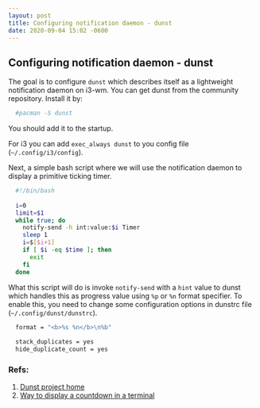 ```yaml
---
layout: post
title: Configuring notification daemon - dunst
date: 2020-09-04 15:02 -0600
---
```


## Configuring notification daemon - dunst

The goal is to configure `dunst` which describes itself as a lightweight notification daemon on i3-wm. You can get dunst from the community repository. Install it by:
```bash
  #pacman -S dunst
```
You should add it to the startup.

For i3 you can add `exec_always dunst` to you config file (`~/.config/i3/config`).

Next, a simple bash script where we will use the notification daemon to display a primitive ticking timer.
```bash
  #!/bin/bash
  
  i=0
  limit=$1 
  while true; do
    notify-send -h int:value:$i Timer
    sleep 1
    i=$[$i+1]
    if [ $i -eq $time ]; then
      exit
    fi
  done
```
What this script will do is invoke `notify-send` with a `hint` value to dunst which handles this as progress value using `%p` or `%n` format specifier. To enable this, you need to change some configuration options in dunstrc file (`~/.config/dunst/dunstrc`).
```bash
  format = "<b>%s %n</b>\n%b"
  
  stack_duplicates = yes
  hide_duplicate_count = yes
```

### Refs:

1. [Dunst project home](https://dunst-project.org/)
2. [Way to display a countdown in a terminal](https://superuser.com/questions/611538/is-there-a-way-to-display-a-countdown-or-stopwatch-timer-in-a-terminal)

